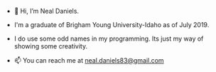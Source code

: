 - 👋 Hi, I’m Neal Daniels.
- I'm a graduate of Brigham Young University-Idaho as of July 2019. 
- I do use some odd names in my programming. Its just my way of showing some creativity. 

- 📫 You can reach me at neal.daniels83@gmail.com 

<!---
danielsneala/danielsneala is a ✨ special ✨ repository because its `README.md` (this file) appears on your GitHub profile.
You can click the Preview link to take a look at your changes.
--->
